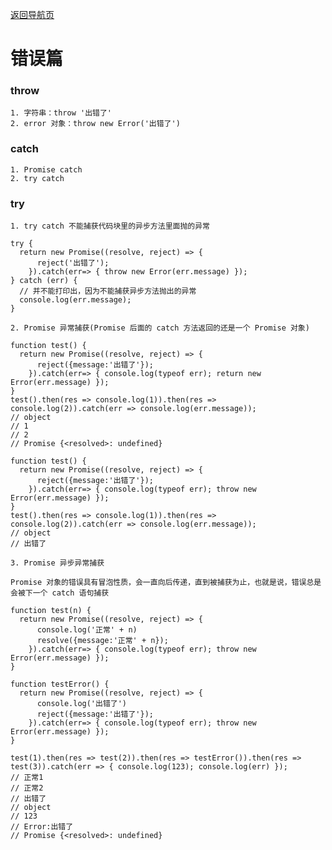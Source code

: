 [返回导航页](https://cqzhen.github.io/blog.html "导航页面")

# 错误篇

### throw

    1. 字符串：throw '出错了'
    2. error 对象：throw new Error('出错了')

### catch

    1. Promise catch
    2. try catch

### try

    1. try catch 不能捕获代码块里的异步方法里面抛的异常

```
try {
  return new Promise((resolve, reject) => {
      reject('出错了');
    }).catch(err=> { throw new Error(err.message) });
} catch (err) {
  // 并不能打印出，因为不能捕获异步方法抛出的异常
  console.log(err.message);
}
```

    2. Promise 异常捕获(Promise 后面的 catch 方法返回的还是一个 Promise 对象)

```
function test() {
  return new Promise((resolve, reject) => {
      reject({message:'出错了'});
    }).catch(err=> { console.log(typeof err); return new Error(err.message) });
}
test().then(res => console.log(1)).then(res => console.log(2)).catch(err => console.log(err.message));
// object
// 1
// 2
// Promise {<resolved>: undefined}
```

```
function test() {
  return new Promise((resolve, reject) => {
      reject({message:'出错了'});
    }).catch(err=> { console.log(typeof err); throw new Error(err.message) });
}
test().then(res => console.log(1)).then(res => console.log(2)).catch(err => console.log(err.message));
// object
// 出错了
```

    3. Promise 异步异常捕获

    Promise 对象的错误具有冒泡性质，会一直向后传递，直到被捕获为止，也就是说，错误总是会被下一个 catch 语句捕获

```
function test(n) {
  return new Promise((resolve, reject) => {
      console.log('正常' + n)
      resolve({message:'正常' + n});
    }).catch(err=> { console.log(typeof err); throw new Error(err.message) });
}

function testError() {
  return new Promise((resolve, reject) => {
      console.log('出错了')
      reject({message:'出错了'});
    }).catch(err=> { console.log(typeof err); throw new Error(err.message) });
}

test(1).then(res => test(2)).then(res => testError()).then(res => test(3)).catch(err => { console.log(123); console.log(err) });
// 正常1
// 正常2
// 出错了
// object
// 123
// Error:出错了
// Promise {<resolved>: undefined}
```
